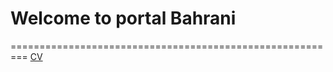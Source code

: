 # Welcome to portal Bahrani
=========================================================
[CV](https://cv.bahrani.me)
